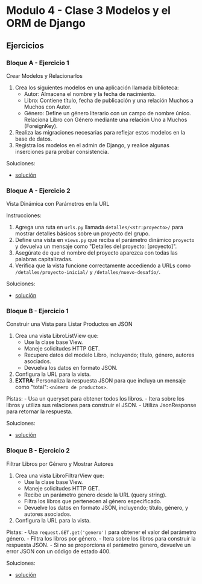 # Modulo 4 - Clase 3 Modelos y el ORM de Django

## Ejercicios

### Bloque A - Ejercicio 1

Crear Modelos y Relacionarlos

1. Crea los siguientes modelos en una aplicación llamada biblioteca:
    - Autor: Almacena el nombre y la fecha de nacimiento.
    - Libro: Contiene título, fecha de publicación y una relación Muchos a Muchos con Autor.
    - Género: Define un género literario con un campo de nombre único. Relaciona Libro con Género mediante una relación Uno a Muchos (ForeignKey).
2. Realiza las migraciones necesarias para reflejar estos modelos en la base de datos. 
3. Registra los modelos en el admin de Django, y realice algunas inserciones para probar consistencia. 


Soluciones:
* [solución](bloque-a-ej-1/)

### Bloque A - Ejercicio 2

Vista Dinámica con Parámetros en la URL

Instrucciones:
1. Agrega una ruta en `urls.py` llamada `detalles/<str:proyecto>/` para mostrar detalles básicos sobre un proyecto del grupo.
2. Define una vista en `views.py` que reciba el parámetro dinámico `proyecto` y devuelva un mensaje como "Detalles del proyecto: [proyecto]".
3. Asegúrate de que el nombre del proyecto aparezca con todas las palabras capitalizadas.
4. Verifica que la vista funcione correctamente accediendo a URLs como `/detalles/proyecto-inicial/` y `/detalles/nuevo-desafío/`.


Soluciones:
* [solución](bloque-a-ej-2/)

### Bloque B - Ejercicio 1

Construir una Vista para Listar Productos en JSON

1. Crea una vista LibroListView que:
    - Use la clase base View.
    - Maneje solicitudes HTTP GET.
    - Recupere datos del modelo Libro, incluyendo; título, género, autores asociados. 
    - Devuelva los datos en formato JSON. 
2. Configura la URL para la vista. 
3. **EXTRA**: Personaliza la respuesta JSON para que incluya un mensaje como "total": `<número de productos>`. 

Pistas:
    - Usa un queryset para obtener todos los libros. 
    - Itera sobre los libros y utiliza sus relaciones para construir el JSON. 
    - Utiliza JsonResponse para retornar la respuesta.


Soluciones:
* [solución](bloque-b-ej-1/)

### Bloque B - Ejercicio 2

Filtrar Libros por Género y Mostrar Autores

1. Crea una vista LibroFiltrarView que:
    - Use la clase base View.
    - Maneje solicitudes HTTP GET.
    - Recibe un parámetro genero desde la URL (query string).
    - Filtra los libros que pertenecen al género especificado. 
    - Devuelve los datos en formato JSON, incluyendo; título, género, y autores asociados. 
2. Configura la URL para la vista. 

Pistas:
    - Usa `request.GET.get('genero')` para obtener el valor del parámetro género.
    - Filtra los libros por género. 
    - Itera sobre los libros para construir la respuesta JSON. 
    - Si no se proporciona el parámetro genero, devuelve un error JSON con un código de estado 400. 

Soluciones:
* [solución](bloque-b-ej-2/)